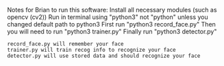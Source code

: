 Notes for Brian to run this software:
	Install all necessary modules (such as opencv (cv2))
	Run in terminal using "python3" not "python" unless you changed default path to python3
	First run "python3 record_face.py"
	Then you will need to run "python3 trainer.py"
	Finally run "python3 detector.py"

	record_face.py will remember your face
	trainer.py will train recog info to recognize your face
	detector.py will use stored data and should recognize your face 
